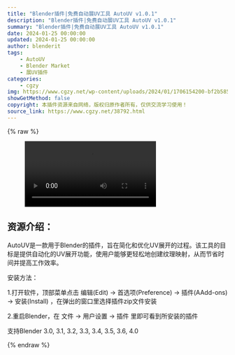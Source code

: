 ```yaml
---
title: "Blender插件|免费自动展UV工具 AutoUV v1.0.1"
description: "Blender插件|免费自动展UV工具 AutoUV v1.0.1"
summary: "Blender插件|免费自动展UV工具 AutoUV v1.0.1"
date: 2024-01-25 00:00:00
updated: 2024-01-25 00:00:00
author: blenderit
tags: 
    - AutoUV
    - Blender Market
    - 展UV插件
categories:
    - cgzy
img: https://www.cgzy.net/wp-content/uploads/2024/01/1706154200-bf2b585aaeb7a04.webp
showGetMethod: false
copyright: 本插件资源来自网络，版权归原作者所有，仅供交流学习使用！
source_link: https://www.cgzy.net/38792.html
---
```


{% raw %}
<figure class="wp-block-video aligncenter"><video controls src="http://cloud.video.taobao.com/play/u/null/p/1/e/6/t/1/447459128805.mp4"></video></figure><div class="wp-block-pandastudio-title"><div class="title_style_01"><h2 id="h2-0">资源介绍：</h2></div></div><p class="is-style-text-indent-2em">AutoUV是一款用于Blender的插件，旨在简化和优化UV展开的过程。该工具的目标是提供自动化的UV展开功能，使用户能够更轻松地创建纹理映射，从而节省时间并提高工作效率。</p><div class="wp-block-pandastudio-title"><div class="title_style_01"><p>安装方法：</p></div></div><p>1.打开软件，顶部菜单点击 编辑(Edit) → 首选项(Preference) → 插件(AAdd-ons) → 安装(Install) ，在弹出的窗口里选择插件zip文件安装</p><p>2.重启Blender，在 文件 → 用户设置 → 插件 里即可看到所安装的插件</p><div class="wp-block-pandastudio-tips"><div class="tip success "><p>支持Blender 3.0, 3.1, 3.2, 3.3, 3.4, 3.5, 3.6, 4.0</p>
</div></div>
<div style="display: none">cgzy</div>
{% endraw %}